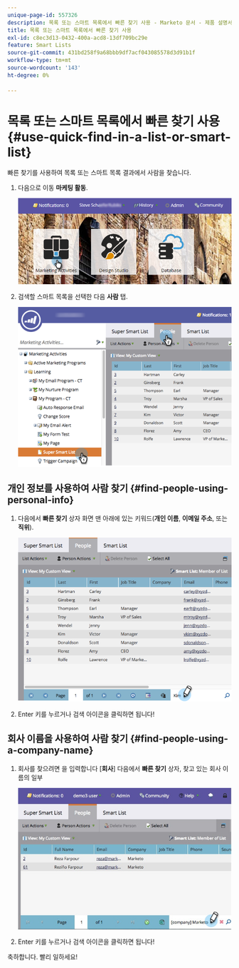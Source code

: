 ```yaml
---
unique-page-id: 557326
description: 목록 또는 스마트 목록에서 빠른 찾기 사용 - Marketo 문서 - 제품 설명서
title: 목록 또는 스마트 목록에서 빠른 찾기 사용
exl-id: c8ec3d13-0432-400a-acd8-13df709bc29e
feature: Smart Lists
source-git-commit: 431bd258f9a68bbb9df7acf043085578d3d91b1f
workflow-type: tm+mt
source-wordcount: '143'
ht-degree: 0%

---
```


# 목록 또는 스마트 목록에서 빠른 찾기 사용 {#use-quick-find-in-a-list-or-smart-list}

빠른 찾기를 사용하여 목록 또는 스마트 목록 결과에서 사람을 찾습니다.

1. 다음으로 이동 **마케팅 활동**.

   ![](assets/login-marketing-activities.png)

1. 검색할 스마트 목록을 선택한 다음 **사람** 탭.

   ![](assets/smartlistpeople.png)

## 개인 정보를 사용하여 사람 찾기 {#find-people-using-personal-info}

1. 다음에서 **빠른 찾기** 상자 화면 맨 아래에 있는 키워드(**개인 이름**, **이메일 주소**, 또는 **직위**).

   ![](assets/searchpeople.png)

1. Enter 키를 누르거나 검색 아이콘을 클릭하면 됩니다!

## 회사 이름을 사용하여 사람 찾기 {#find-people-using-a-company-name}

1. 회사를 찾으려면 을 입력합니다 [**회사**] 다음에서 **빠른 찾기** 상자, 찾고 있는 회사 이름의 일부

   ![](assets/supersmartlistsearch.jpg)

1. Enter 키를 누르거나 검색 아이콘을 클릭하면 됩니다!

축하합니다. 빨리 일하세요!
